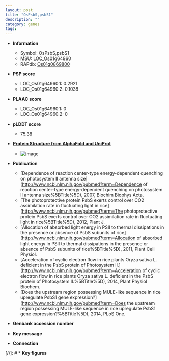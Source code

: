```yaml
---
layout: post
title: "OsPsbS,psbS1"
description: ""
category: genes
tags: 
---
```


* **Information**  
    + Symbol: OsPsbS,psbS1  
    + MSU: [LOC_Os01g64960](http://rice.plantbiology.msu.edu/cgi-bin/ORF_infopage.cgi?orf=LOC_Os01g64960)  
    + RAPdb: [Os01g0869800](http://rapdb.dna.affrc.go.jp/viewer/gbrowse_details/irgsp1?name=Os01g0869800)  

* **PSP score**  
    + LOC_Os01g64960.1: 0.2921 
    + LOC_Os01g64960.2: 0.1038 

* **PLAAC score**  
    + LOC_Os01g64960.1: 0 
    + LOC_Os01g64960.2: 0 

* **pLDDT score**
    + 75.38

* **[Protein Structure from AlphaFold and UniProt](https://www.uniprot.org/uniprotkb/Q943K1/entry#structure)**
    + ![image](https://ricepsp.github.io/images/Q9/AF-Q943K1-F1.png)

* **Publication**  
    + [Dependence of reaction center-type energy-dependent quenching on photosystem II antenna size](http://www.ncbi.nlm.nih.gov/pubmed?term=Dependence of reaction center-type energy-dependent quenching on photosystem II antenna size%5BTitle%5D), 2007, Biochim Biophys Acta.
    + [The photoprotective protein PsbS exerts control over CO2 assimilation rate in fluctuating light in rice](http://www.ncbi.nlm.nih.gov/pubmed?term=The photoprotective protein PsbS exerts control over CO2 assimilation rate in fluctuating light in rice%5BTitle%5D), 2012, Plant J.
    + [Allocation of absorbed light energy in PSII to thermal dissipations in the presence or absence of PsbS subunits of rice](http://www.ncbi.nlm.nih.gov/pubmed?term=Allocation of absorbed light energy in PSII to thermal dissipations in the presence or absence of PsbS subunits of rice%5BTitle%5D), 2011, Plant Cell Physiol.
    + [Acceleration of cyclic electron flow in rice plants Oryza sativa L. deficient in the PsbS protein of Photosystem II.](http://www.ncbi.nlm.nih.gov/pubmed?term=Acceleration of cyclic electron flow in rice plants Oryza sativa L. deficient in the PsbS protein of Photosystem II.%5BTitle%5D), 2014, Plant Physiol Biochem.
    + [Does the upstream region possessing MULE-like sequence in rice upregulate PsbS1 gene expression?](http://www.ncbi.nlm.nih.gov/pubmed?term=Does the upstream region possessing MULE-like sequence in rice upregulate PsbS1 gene expression?%5BTitle%5D), 2014, PLoS One.

* **Genbank accession number**  

* **Key message**  

* **Connection**  

[//]: # * **Key figures**  


